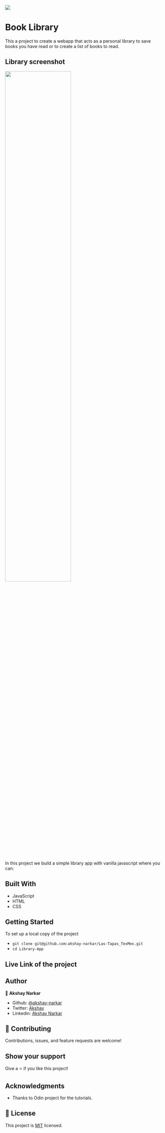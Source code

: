 ![](https://img.shields.io/badge/Microverse-blueviolet)

# Book Library

This a project to create a webapp that acts as a personal library to save books you have read or to create a list of books to read.

## Library screenshot

<img src="Screenshot.png" width="65%"/>

In this project we build a simple library app with vanilla javascript where you can:

## Built With

- JavaScript
- HTML
- CSS

## Getting Started

To set up a local copy of the project

- `git clone git@github.com:akshay-narkar/Las-Tapas_TexMex.git`
- `cd Library-App`

## Live Link of the project

## Author

👤 **Akshay Narkar**

- Github: [@akshay-narkar](https://github.com/akshay-narkar)
- Twitter: [Akshay](https://www.twitter.com/akidoit)
- Linkedin: [Akshay Narkar](https://www.linkedin.com/in/akshaynarkar25/)

## 🤝 Contributing

Contributions, issues, and feature requests are welcome!

## Show your support

Give a ⭐️ if you like this project!

## Acknowledgments

- Thanks to Odin project for the tutorials.

## 📝 License

This project is [MIT](LICENSE) licensed.
